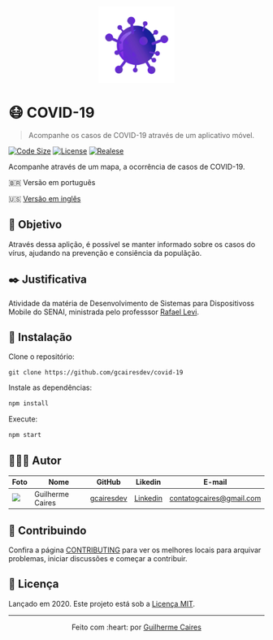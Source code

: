 <p align="center">
	<img src="assets/icon.png" width="150px" style="margin: 100 0;" />
</p>

# 😷 COVID-19
> Acompanhe os casos de COVID-19 através de um aplicativo móvel. 

[![Code Size][code-size]][code-url]
[![License][MIT-license]][MIT-url]
[![Realese][version]][version-url]

Acompanhe através de um mapa, a ocorrência de casos de COVID-19.

🇧🇷 Versão em português

🇺🇸 [Versão em inglês](.github/README-EN.md)

<p align="center">
    
</p>

## 🎯 Objetivo

Através dessa aplição, é possível se manter informado sobre os casos do vírus, ajudando na prevenção e consiência da populãção.

## ✒️ Justificativa

Atividade da matéria de Desenvolvimento de Sistemas para Dispositivoss Mobile do SENAI, ministrada pelo professsor [Rafael Levi](https://github.com/rafaellevissa).

## 👷 Instalação

Clone o repositório:

```git
git clone https://github.com/gcairesdev/covid-19
```

Instale as dependências:

```sh
npm install
```

Execute:

```sh
npm start
```

## 👨🏼‍💻 Autor

Foto | Nome | GitHub | Likedin | E-mail
---- | ---- | ------ | ------- | ------
<img src="https://avatars1.githubusercontent.com/u/54117888?s=460&u=aa7d6143c4e1fdab1ffa6e5fd5ebfe64572f2eae&v=4" width="100px"> | Guilherme Caires | [gcairesdev](https://github.com/gcairesdev) | [Linkedin](https://linkedin.com/in/guilherme-caires/) | contatogcaires@gmail.com

## 🤝 Contribuindo

Confira a página [CONTRIBUTING](.github/CONTRIBUTING-PT-BR.md) para ver os melhores locais para arquivar problemas, iniciar discussões e começar a contribuir.

## 📃 Licença

Lançado em 2020.
Este projeto está sob a [Licença MIT](./LICENSE.md).

---

<p align="center">
    Feito com :heart: por <a href="https://github.com/gcairesdev">Guilherme Caires</a>
</p>

<!-- Markdown link & img dfn's -->
[code-size]: https://img.shields.io/github/languages/code-size/gcairesdev/covid-19
[code-url]: https://github.com/gcairesdev/covid-19

[MIT-license]: https://img.shields.io/github/license/gcairesdev/covid-19
[MIT-url]: https://github.com/gcairesdev/covid-19/blob/master/LICENSE.md

[version]: https://img.shields.io/github/v/release/gcairesdev/covid-19?include_prereleases
[version-url]: https://github.com/gcairesdev/covid-19